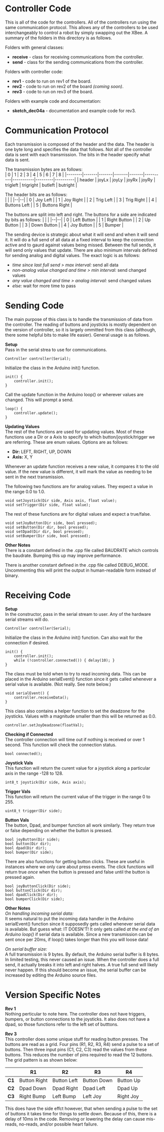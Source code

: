 # Controller Code  
This is all of the code for the controllers. All of the controllers run using the same communication protocol. This allows any of the controllers to be used interchangeably to control a robot by simply swapping out the XBee. A summary of the folders in this directory is as follows.
  
Folders with general classes:  
 - **receive** - class for receiving communications from the controller.   
 - **send** - class for the sending communications from the controller.   

Folders with controller code:
 - **rev1** - code to run on rev1 of the board.   
 - **rev2** - code to run on rev2 of the board *(coming soon)*.   
 - **rev3** - code to run on rev3 of the board.   
  
Folders with example code and documentation:
 - **sketch_dec04a** - documentation and example code for rev3.   

# Communication Protocol  
Each transmission is composed of the header and the data.  The header is one byte long and specifies the data that follows. Not all of the controller data is sent with each transmission. The bits in the header specify what data is sent.  

The transmission bytes are as follows:  
|   0    |   1   |   2   |   3   |   4   |    5     |     6     |    7    |    8     |
|--------|-------|-------|-------|-------|----------|-----------|---------|----------|
| header | joyLx | joyLy | joyRx | joyRy | trigleft | trigright | butleft | butright |
  
The header bits are as follows:  
|  |  |
|--|--|
| 0 | Joy Left      |
| 1 | Joy Right     |
| 2 | Trig Left     |
| 3 | Trig Right    |
| 4 | Buttons Left  |
| 5 | Buttons Right |  
  
The buttons are split into left and right. The buttons for a side are indicated by bits as follows:
|  |  |
|--|--|
| 0 | Left Button  |
| 1 | Right Button |
| 2 | Up Button    |
| 3 | Down Button  |
| 4 | Joy Button   |
| 5 | Bumper       |


The sending device is strategic about what it will send and when it will send it. It will do a full send of all data at a fixed interval to keep the connection active and to gaurd against values being missed. Between the full sends, it will send only values that update. There are also minimum intervals defined for sending analog and digital values. The exact logic is as follows:
- *time since last full send > max interval:* send all data
- *non-analog value changed and time > min interval:* send changed values
- *any value changed and time > analog interval:* send changed values
- *else:* wait for more time to pass



# Sending Code  
The main purpose of this class is to handle the transmission of data from the controller. The reading of buttons and joysticks is mostly dependent on the version of controller, so it is largely ommitted from this class (although, there some helpful bits to make life easier). General usage is as follows.  

**Setup**  
Pass in the serial strea to use for communications.

    Controller controller(Serial);  

Initialize the class in the Arduino init() function.

    init() {
	    controller.init();
    }

Call the update function in the Arduino loop() or wherever values are changed. This will prompt a send.

    loop() {
	    controller.update();
    }


**Updating Values**  
The rest of the functions are used for updating values. Most of these functions use a Dir or a Axis to specify to which button/joystick/trigger we are referring. These are enum values.  Options are as follows:  

 - **Dir:** LEFT, RIGHT, UP, DOWN
 - **Axis:** X, Y

Whenever an update function receives a new value, it compares it to the old value. If the new value is different, it will mark the value as needing to be sent in the next transmission.

The following two functions are for analog values. They expect a value in the range 0.0 to 1.0.  

    void setJoystick(Dir side, Axis axis, float value);
    void setTrigger(Dir side, float value);

The rest of these functions are for digital values and expect a true/false.

    void setJoyButton(Dir side, bool pressed);
    void setButton(Dir dir, bool pressed);
    void setDpad(Dir dir, bool pressed);
    void setBumper(Dir side, bool pressed);



**Other Notes**  
There is a constant defined in the .cpp file called BAUDRATE which controls the baudrate. Bumping this up may improve performance.  

There is another constant defined in the .cpp file called DEBUG_MODE. Uncommenting this will print the output in human-readable form instead of binary.   

# Receiving Code  

**Setup**  
In the constructor, pass in the serial stream to user. Any of the hardware serial streams will do.

    Controller controller(Serial);  

Initialize the class in the Arduino init() function. Can also wait for the connection if desired.

    init() {
	    controller.init();
		while (!controller.connected()) { delay(10); }
    }

The class must be told when to try to read incoming data. This can be placed in the Arduino serialEvent() function since it gets called whenever a serial value is available. (Not really. See note below.)

	void serialEvent() {
		controller.receiveData();
	}

This class also contains a helper function to set the deadzone for the joysticks. Values with a magnitude smaller than this will be returned as 0.0.

	controller.setJoyDeadzone(floatVal);



**Checking if Connected**  
The controller connection will time out if nothing is received or over 1 second. This function will check the connection status.

    bool connected();

**Joystick Vals**  
This function will return the curent value for a joystick along a particular axis in the range -128 to 128. 

    int8_t joystick(Dir side, Axis axis);

**Trigger Vals**  
This function will return the current value of the trigger in the range 0 to 255.

    uint8_t trigger(Dir side);

**Button Vals**  
The button, Dpad, and bumper function all work similarly. They return true or false depending on whether the button is pressed.  

    bool joyButton(Dir side);
    bool button(Dir dir);
    bool dpad(Dir dir);
    bool bumper(Dir side);
    
There are also functions for getting button clicks. These are useful in instances where we only care about press events. The click functions will return true *once* when the button is pressed and false until the button is pressed again.

    bool joyButtonClick(Dir side);
    bool buttonClick(Dir dir);
    bool dpadClick(Dir dir);
    bool bumperClick(Dir side);
    

**Other Notes**  
*On handling incoming serial data:*  
It seems natural to put the incoming data handler in the Arduino  serialEvent() function since it supposedly gets called whenever serial data is available. But guess what: IT DOESN'T! It only gets called *at the end of an Arduino loop()* if serial data is available. Since a new transmission can be sent once per 20ms, if loop() takes longer than this you will loose data!  
  
*On serial buffer size:*  
A full transmission is 9 bytes. By default, the Arduino serial buffer is 8 bytes. In limited testing, this never caused an issue. When the controller does a full send, it actually breaks it into left and right halves. A true full send will likely never happen. If this should become an issue, the serial buffer can be increased by editing the Arduino source files.  

# Version Specific Notes
**Rev 1**  
Nothing perticular to note here. The controller does not have triggers, bumpers, or button connections to the joysticks. It also does not have a dpad, so those functions refer to the left set of butttons.

**Rev 3**  
This controller does some unique stuff for reading button presses. The buttons are read as a grid. Four pins (R1, R2, R3, R4) send a pulse to a set of buttons. Then three input pins (C1, C2, C3) read the values from these buttons. This reduces the number of pins required to read the 12 buttons. The grid pattern is as shown below:

|        |      R1      |     R2      |     R3      |    R4     |
|--------|--------------|-------------|-------------|-----------|
| **C1** | Button Right | Button Left | Button Down | Button Up |
| **C2** | Dpad Down    | Dpad Right  | Dpad Left   | Dpad Up   |
| **C3** | Right Bump   | Left Bump   | Left Joy    | Right Joy |

This does have the side effct however, that when sending a pulse to the set of buttons it takes time for things to settle down. Because of this, there is a delay of 10ms in the code. Removing or lowering the delay can cause mis-reads, no-reads, and/or possible heart failure.
